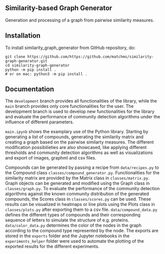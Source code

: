 ## Similarity-based Graph Generator

Generation and processing of a graph from pairwise similarity measures.

## Installation

To install similarity_graph_generator from GitHub repository, do:

```console
git clone https://github.com/https://github.com/matchms/similarity-graph-generator.git
cd similarity-graph-generator
python -m pip install .
# or on mac: python3 -m pip install .
```

## Documentation

The `development` branch provides all functionalities of the library, while the `main` branch provides only core functionalities for the user. The development branch is used to develop new functionalities for the library and evaluate the performance of community detection algorithms under the influence of different parameters. 

`main.ipynb` shows the examplary use of the Python library. Starting by generating a list of compounds, generating the similarity matrix and creating a graph based on the pairwise similarty measures. The different modification possibilieties are also showcased, like applying different thresholds and community detection algorithms as well as visualizations and export of images, graphml and csv files.

Compounds can be generated by passing a recipe from `data/recipes.py` to the Compound class `classes/compound_generator.py`. Functionalities for the similarity matrix are provided by the Matrix class in `classes/matrix.py`. Graph objects can be generated and modified using the Graph class in `classes/graph.py`. To evaluate the performance of the community detection algorithms against the known community distribution of the generated compounds, the Scores class in `classes/scores.py` can be used. These results can be visualized in heatmaps or line plots using the Plots class in `classes/plots.py` after exporting them to a csv file. `data/compound_data.py` defines the different types of compounds and their corresponding sequence of letters to simulate the structure of e.g. proteins. `data/color_data.py` determines the color of the nodes in the graph according to the compound type represented by the node. The exports are stored in the `exports` folder and the Jupyter notebooks in the `experiments_helper` folder were used to automate the plotting of the exported results for the different experiments.


